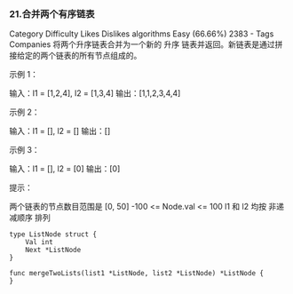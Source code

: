 ### 21.合并两个有序链表
Category	Difficulty	Likes	Dislikes
algorithms	Easy (66.66%)	2383	-
Tags
Companies
将两个升序链表合并为一个新的 升序 链表并返回。新链表是通过拼接给定的两个链表的所有节点组成的。 

 

示例 1：


输入：l1 = [1,2,4], l2 = [1,3,4]
输出：[1,1,2,3,4,4]

示例 2：

输入：l1 = [], l2 = []
输出：[]

示例 3：

输入：l1 = [], l2 = [0]
输出：[0]
 

提示：

两个链表的节点数目范围是 [0, 50]
-100 <= Node.val <= 100
l1 和 l2 均按 非递减顺序 排列

``` golang
type ListNode struct {
	Val int
    Next *ListNode
}

func mergeTwoLists(list1 *ListNode, list2 *ListNode) *ListNode {
}
```